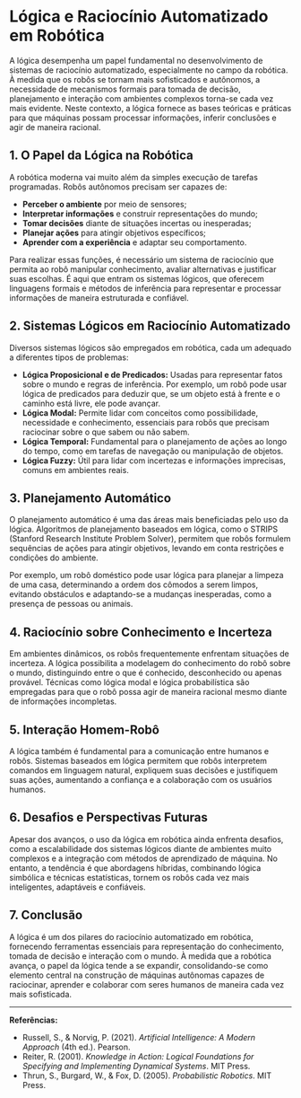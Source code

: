 # Lógica e Raciocínio Automatizado em Robótica

A lógica desempenha um papel fundamental no desenvolvimento de sistemas de raciocínio automatizado, especialmente no campo da robótica. À medida que os robôs se tornam mais sofisticados e autônomos, a necessidade de mecanismos formais para tomada de decisão, planejamento e interação com ambientes complexos torna-se cada vez mais evidente. Neste contexto, a lógica fornece as bases teóricas e práticas para que máquinas possam processar informações, inferir conclusões e agir de maneira racional.

## 1. O Papel da Lógica na Robótica

A robótica moderna vai muito além da simples execução de tarefas programadas. Robôs autônomos precisam ser capazes de:

- **Perceber o ambiente** por meio de sensores;
- **Interpretar informações** e construir representações do mundo;
- **Tomar decisões** diante de situações incertas ou inesperadas;
- **Planejar ações** para atingir objetivos específicos;
- **Aprender com a experiência** e adaptar seu comportamento.

Para realizar essas funções, é necessário um sistema de raciocínio que permita ao robô manipular conhecimento, avaliar alternativas e justificar suas escolhas. É aqui que entram os sistemas lógicos, que oferecem linguagens formais e métodos de inferência para representar e processar informações de maneira estruturada e confiável.

## 2. Sistemas Lógicos em Raciocínio Automatizado

Diversos sistemas lógicos são empregados em robótica, cada um adequado a diferentes tipos de problemas:

- **Lógica Proposicional e de Predicados:** Usadas para representar fatos sobre o mundo e regras de inferência. Por exemplo, um robô pode usar lógica de predicados para deduzir que, se um objeto está à frente e o caminho está livre, ele pode avançar.
- **Lógica Modal:** Permite lidar com conceitos como possibilidade, necessidade e conhecimento, essenciais para robôs que precisam raciocinar sobre o que sabem ou não sabem.
- **Lógica Temporal:** Fundamental para o planejamento de ações ao longo do tempo, como em tarefas de navegação ou manipulação de objetos.
- **Lógica Fuzzy:** Útil para lidar com incertezas e informações imprecisas, comuns em ambientes reais.

## 3. Planejamento Automático

O planejamento automático é uma das áreas mais beneficiadas pelo uso da lógica. Algoritmos de planejamento baseados em lógica, como o STRIPS (Stanford Research Institute Problem Solver), permitem que robôs formulem sequências de ações para atingir objetivos, levando em conta restrições e condições do ambiente.

Por exemplo, um robô doméstico pode usar lógica para planejar a limpeza de uma casa, determinando a ordem dos cômodos a serem limpos, evitando obstáculos e adaptando-se a mudanças inesperadas, como a presença de pessoas ou animais.

## 4. Raciocínio sobre Conhecimento e Incerteza

Em ambientes dinâmicos, os robôs frequentemente enfrentam situações de incerteza. A lógica possibilita a modelagem do conhecimento do robô sobre o mundo, distinguindo entre o que é conhecido, desconhecido ou apenas provável. Técnicas como lógica modal e lógica probabilística são empregadas para que o robô possa agir de maneira racional mesmo diante de informações incompletas.

## 5. Interação Homem-Robô

A lógica também é fundamental para a comunicação entre humanos e robôs. Sistemas baseados em lógica permitem que robôs interpretem comandos em linguagem natural, expliquem suas decisões e justifiquem suas ações, aumentando a confiança e a colaboração com os usuários humanos.

## 6. Desafios e Perspectivas Futuras

Apesar dos avanços, o uso da lógica em robótica ainda enfrenta desafios, como a escalabilidade dos sistemas lógicos diante de ambientes muito complexos e a integração com métodos de aprendizado de máquina. No entanto, a tendência é que abordagens híbridas, combinando lógica simbólica e técnicas estatísticas, tornem os robôs cada vez mais inteligentes, adaptáveis e confiáveis.

## 7. Conclusão

A lógica é um dos pilares do raciocínio automatizado em robótica, fornecendo ferramentas essenciais para representação do conhecimento, tomada de decisão e interação com o mundo. À medida que a robótica avança, o papel da lógica tende a se expandir, consolidando-se como elemento central na construção de máquinas autônomas capazes de raciocinar, aprender e colaborar com seres humanos de maneira cada vez mais sofisticada.

---

**Referências:**

- Russell, S., & Norvig, P. (2021). *Artificial Intelligence: A Modern Approach* (4th ed.). Pearson.
- Reiter, R. (2001). *Knowledge in Action: Logical Foundations for Specifying and Implementing Dynamical Systems*. MIT Press.
- Thrun, S., Burgard, W., & Fox, D. (2005). *Probabilistic Robotics*. MIT Press.
